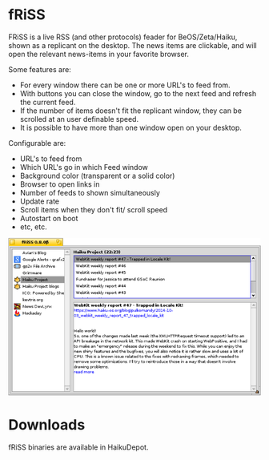 fRiSS
=====

FRiSS is a live RSS (and other protocols) feader for BeOS/Zeta/Haiku, shown as
a replicant on the desktop. The news items are clickable, and will open the
relevant news-items in your favorite browser.

Some features are:
* For every window there can be one or more URL's to feed from.
* With buttons you can close the window, go to the next feed and refresh the current feed.
* If the number of items doesn't fit the replicant window, they can be scrolled at an user definable speed.
* It is possible to have more than one window open on your desktop. 

Configurable are:
 * URL's to feed from
 * Which URL's go in which Feed window
 * Background color (transparent or a solid color)
 * Browser to open links in
 * Number of feeds to shown simultaneously
 * Update rate
 * Scroll items when they don't fit/ scroll speed
 * Autostart on boot
 * etc, etc.

![Screenshot](/Documentation/screenshot.png?raw=true "fRiSS in action!")

Downloads
=========

fRiSS binaries are available in HaikuDepot.
